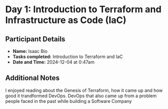 # Day 1: Introduction to Terraform and Infrastructure as Code (IaC)

## Participant Details
- **Name:** Isaac Bio
- **Tasks completed:** Introduction to Terraform and IaC
- **Date and Time:** 2024-12-04 at 0:47am

## Additional Notes
I enjoyed reading about the Genesis of Terraform, how it came up and how good it trandformed DevOps. DevOps that also came up from a problem people faced in the past while building a Software Company
